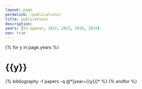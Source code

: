 ```yaml
---
layout: page
permalink: /publications/
title: publications
description: 
years: [to appear, 2022, 2021, 2020, 2019]
nav: true
---
```


<div class="publications">

{% for y in page.years %}
  <h1 class="year">{{y}}</h1>
  {% bibliography -f papers -q @*[year={{y}}]* %}
{% endfor %}

</div>
